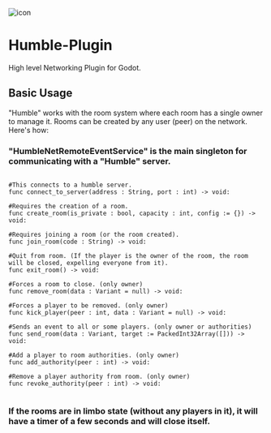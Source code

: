 
![icon](https://github.com/user-attachments/assets/0caf6d11-d4a5-4c33-b479-e32620ea48d5)

# Humble-Plugin
High level Networking Plugin for Godot.

## Basic Usage
"Humble" works with the room system where each room has a single owner to manage it.
Rooms can be created by any user (peer) on the network. Here's how:

### "HumbleNetRemoteEventService" is the main singleton for communicating with a "Humble" server.

```gdscript

#This connects to a humble server.
func connect_to_server(address : String, port : int) -> void:

#Requires the creation of a room.
func create_room(is_private : bool, capacity : int, config := {}) -> void:

#Requires joining a room (or the room created).
func join_room(code : String) -> void:

#Quit from room. (If the player is the owner of the room, the room will be closed, expelling everyone from it).
func exit_room() -> void:

#Forces a room to close. (only owner)
func remove_room(data : Variant = null) -> void:

#Forces a player to be removed. (only owner)
func kick_player(peer : int, data : Variant = null) -> void:

#Sends an event to all or some players. (only owner or authorities)
func send_room(data : Variant, target := PackedInt32Array([])) -> void:

#Add a player to room authorities. (only owner)
func add_authority(peer : int) -> void:

#Remove a player authority from room. (only owner)
func revoke_authority(peer : int) -> void:


```

### If the rooms are in limbo state (without any players in it), it will have a timer of a few seconds and will close itself.
